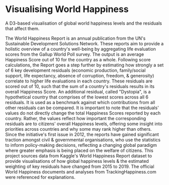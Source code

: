 # Visualising World Happiness
A D3-based visualisation of global world happiness levels and the residuals that affect them.

The World Happiness Report is an annual publication from the UN's Sustainable Development Solutions Network. These reports aim to provide a holistic overview of a country's well-being by aggregating life evaluation scores from the Gallup World Poll survey. The output is an average Happiness Score out of 10 for the country as a whole. Following score calculations, the Report goes a step further by estimating how strongly a set of 6 key development residuals (economic production, family/social support, life expectancy, absence of corruption, freedom, & generosity) correlate to higher life evaluations in each country. These residuals are scored out of 10, such that the sum of a country's residuals results in its overall Happiness Score. An additional residual, called "Dystopia", is a hypothetical country that comprises of the lowest scores across all 6 residuals. It is used as a benchmark against which contributions from all other residuals can be compared. It is important to note that the residuals' values do not directly change the total Happiness Scores reported by each country. Rather, the values reflect how important the corresponding residuals are to citizens' overall Happiness levels, offering some insight into priorities across countries and why some may rank higher than others. Since the initiative's first issue in 2012, the reports have gained significant traction amongst civil & governmental organisations, who use the statistics to inform policy-making decisions, reflecting a changing global paradigm where greater emphasis is being placed on the welfare of citizens. This project sources data from Kaggle's World Happiness Report dataset to provide visualisations of how global happiness levels & the estimated weighting of key residuals have changed from 2015 to 2019. The official World Happiness documents and analyses from TrackingHappiness.com were referenced for explanations.
